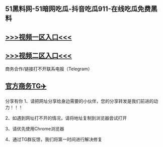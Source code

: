 51黑料网-51暗网吃瓜-抖音吃瓜911-在线吃瓜免费黑料
---
[>>>视频一区入口<<<](https://hei8-h5.github.io/)
----
[>>>视频二区入口<<<](https://hei8-h5.github.io/)
----
商务合作/链接打不开联系电报（Telegram）

[官方商务TG✈️](https://t.me/kan9288/)
---
分享有你
1、请把网址分享给身边需要的小伙伴，您的分享转发是我们前进的动力！！！

2、如遇到网址打不开的情况，请将地址复制到浏览器尝试打开

3、请优先使用Chrome浏览器

4、通过TG群反馈，我们将第一时间进行解决修复

